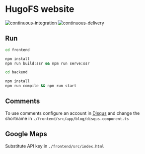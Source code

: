 # HugoFS website

[![continuous-integration](https://github.com/hugo19941994/hugofs/actions/workflows/ci.yml/badge.svg)](https://github.com/hugo19941994/hugofs/actions/workflows/ci.yml)
[![continuous-delivery](https://github.com/hugo19941994/hugofs/actions/workflows/cd.yml/badge.svg)](https://github.com/hugo19941994/hugofs/actions/workflows/cd.yml)

## Run

```bash
cd frontend

npm install
npm run build:ssr && npm run serve:ssr
```

```bash
cd backend

npm install
npm run compile && npm run start
```

## Comments

To use comments configure an account in [Disqus](https://disqus.com/) and change the shortname in `./frontend/src/app/blog/disqus.component.ts`

## Google Maps

Substitute API key in `./frontend/src/index.html`


